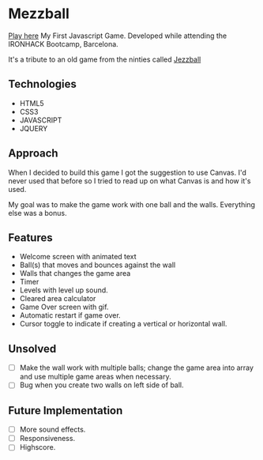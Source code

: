 # Mezzball
[Play here](https://jenniedalgren.github.io/jezzball/)
My First Javascript Game. Developed while attending the IRONHACK Bootcamp, Barcelona. 

It's a tribute to an old game from the ninties called [Jezzball](https://en.wikipedia.org/wiki/JezzBall)
## Technologies
* HTML5
* CSS3
* JAVASCRIPT
* JQUERY
## Approach
When I decided to build this game I got the suggestion to use Canvas. I'd never used that before so I tried to read up on what Canvas is and how it's used. 

My goal was to make the game work with one ball and the walls. Everything else was a bonus.
## Features
* Welcome screen with animated text
* Ball(s) that moves and bounces against the wall
* Walls that changes the game area
* Timer 
* Levels with level up sound.
* Cleared area calculator
* Game Over screen with gif. 
* Automatic restart if game over.
* Cursor toggle to indicate if creating a vertical or horizontal wall.
## Unsolved
- [ ] Make the wall work with multiple balls; change the game area into array and use multiple game areas when necessary.
- [ ] Bug when you create two walls on left side of ball.
## Future Implementation
- [ ] More sound effects.
- [ ] Responsiveness.
- [ ] Highscore.